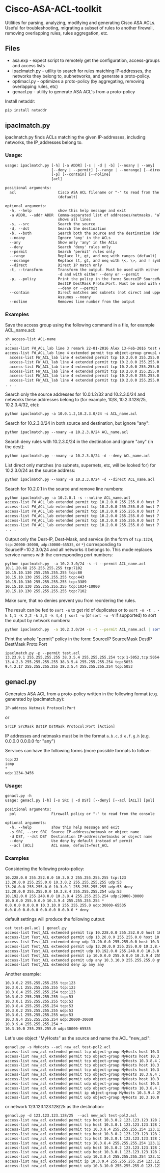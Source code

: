 # Cisco-ASA-ACL-toolkit
Utilities for parsing, analyzing, modifying and generating Cisco ASA ACLs. Useful for troubleshooting, migrating a subset of rules to another firewall, removing overlapping rules, rules aggregation, etc.

## Files

* asa.exp - expect script to remotely get the configuration, access-groups and access lists
* ipaclmatch.py - utility to search for rules matching IP-addresses, the networks they belong to, subnetworks, and generate a proto-policy.
* optimacl.py - optimizes a proto-policy (by aggregating, removing overlapping rules, etc)
* genacl.py - utility to generate ASA ACL's from a proto-policy

Install netaddr:

```sh
pip install netaddr
```
## ipaclmatch.py 

ipaclmatch.py finds ACLs matching the given IP-addresses, including networks, the IP_addresses belong to.

### Usage:

```txt
usage: ipaclmatch.py [-h] [-a ADDR] [-s | -d | -b] [--noany | --any]
                     [--deny | --permit] [--range | --norange] [--direct] [-t]
                     [-p] [--contain] [--noline]
                     [acl]

positional arguments:
  acl                   Cisco ASA ACL filename or "-" to read from the console
                        (default)

optional arguments:
  -h, --help            show this help message and exit
  -a ADDR, --addr ADDR  Comma-separated list of addresses/netmasks. "all"
                        shows all lines
  -s, --src             Search the source
  -d, --dst             Search the destination
  -b, --both            Search both the source and the destination (default)
  --noany               Ignore 'any' in the ACLs
  --any                 Show only 'any' in the ACLs
  --deny                Search 'deny' rules only
  --permit              Search 'permit' rules only
  --range               Replace lt, gt, and neq with ranges (default)
  --norange             Replace lt, gt, and neq with \<, \>, and ! symbols
  --direct              Direct IP match only
  -t, --transform       Transform the output. Must be used with either -s or
                        -d and with either --deny or --permit
  -p, --policy          Print the policy in the form: SourceIP SourceMask
                        DestIP DestMask Proto:Port. Must be used with either
                        --deny or --permit
  --contain             Direct matches and subnets (not direct and uppernets).
                        Assumes --noany
  --noline              Removes line number from the output

```

### Examples

Save the access group using the following command in a file, for example ACL_name.acl:

```txt
sh access-list ACL-name
. . .
access-list FW_ACL_lab line 3 remark 22-01-2016 Alex 13-Feb-2016 test entries
access-list FW_ACL_lab line 4 extended permit tcp object-group group1 object-group group2 object-group group3 0x18972f28 
  access-list FW_ACL_lab line 4 extended permit tcp 10.2.0.0 255.255.0.0 host 7.2.2.189 eq ldap (hitcnt=0) 0x6e3a516f 
  access-list FW_ACL_lab line 4 extended permit tcp 10.2.0.0 255.255.0.0 host 7.2.2.189 eq 10389 (hitcnt=0) 0x771e885b 
  access-list FW_ACL_lab line 4 extended permit tcp 10.2.0.0 255.255.0.0 host 7.2.2.189 eq 10391 (hitcnt=0) 0x7055a227 
  access-list FW_ACL_lab line 4 extended permit tcp 10.2.0.0 255.255.0.0 host 7.2.2.189 eq 10393 (hitcnt=0) 0x1fdbe0d8 
  access-list FW_ACL_lab line 4 extended permit tcp 10.2.0.0 255.255.0.0 host 7.2.2.189 eq 10395 (hitcnt=0) 0xbd11fc51 
  access-list FW_ACL_lab line 4 extended permit tcp 10.2.0.0 255.255.0.0 host 7.2.2.189 eq 10636 (hitcnt=0) 0xc47c2cf2 
. . .
```

Search only the source addresses for 10.0.1.2/32 and 10.2.3.0/24 and networks these addresses belong to (for example, 10/8, 10.2.3.128/25, 10.2.3.4/32, etc):

```txt
python ipaclmatch.py -a 10.0.1.2,10.2.3.0/24 -s ACL_name.acl 
```

Search for 10.2.3.0/24 in both source and destination, but ignore "any":

```txt
python ipaclmatch.py --noany -a 10.2.3.0/24 ACL_name.acl 
```

Search deny rules with 10.2.3.0/24 in the destination and ignore "any" (in the dest):

```txt
python ipaclmatch.py --noany -a 10.2.3.0/24 -d --deny ACL_name.acl
```

List direct only matches (no subnets, supernets, etc, will be looked for) for 10.2.3.0/24 as the source address:

```txt
python ipaclmatch.py --noany -a 10.2.3.0/24 -d --direct ACL_name.acl
```
Search for 10.2.0.1 in the source and remove line numbers:

```txt
python ipaclmatch.py -a 10.2.0.1 -s --noline ACL_name.acl
access-list FW_ACL_lab extended permit tcp 10.2.0.0 255.255.0.0 host 7.2.2.189 eq ldap 
access-list FW_ACL_lab extended permit tcp 10.2.0.0 255.255.0.0 host 7.2.2.189 eq 10389 
access-list FW_ACL_lab extended permit tcp 10.2.0.0 255.255.0.0 host 7.2.2.189 eq 10391 
access-list FW_ACL_lab extended permit tcp 10.2.0.0 255.255.0.0 host 7.2.2.189 eq 10393 
access-list FW_ACL_lab extended permit tcp 10.2.0.0 255.255.0.0 host 7.2.2.189 eq 10395 
access-list FW_ACL_lab extended permit tcp 10.2.0.0 255.255.0.0 host 7.2.2.189 eq 10636 
. . .
```

Output only the Dest-IP, Dest-Mask, and service (in the form of `tcp:1224`, `tcp:20000-30000`, `udp:30000-65535`, or `*`) corresponding to SourceIP=10.2.3.0/24 and all networks it belongs to. This mode replaces service names with the corresponding  port numbers:

```txt
python ipaclmatch.py  -a 10.2.3.0/24 -s -t --permit ACL_name.acl
10.1.20.68 255.255.255.255 tcp:7102
10.15.10.130 255.255.255.255 tcp:80
10.15.10.130 255.255.255.255 tcp:443
10.15.10.130 255.255.255.255 tcp:3389
10.15.10.130 255.255.255.255 tcp:1024-10000
10.15.10.130 255.255.255.255 tcp:7102

```
Make sure, that no denies prevent you from reordering the rules.

The result can be fed to `sort -u` to get rid of duplicates or to `sort -n -t . -k 1,1 -k 2,2 -k 3,3 -k 4,4 | sort -u` (or `sort -u -V` if supported) to sort the output by network numbers:

```sh
python ipaclmatch.py  -a 10.2.3.0/24 -s -t --permit ACL_name.acl | sort -n -t . -k 1,1 -k 2,2 -k 3,3 -k 4,4 | sort -u
```
Print the whole "permit" policy in the form:
SourceIP SourceMask DestIP DestMask Proto:Port
```txt
ipaclmatch.py -p --permit test.acl
13.23.9.1 255.255.255.255 38.3.5.4 255.255.255.254 tcp:1-5052,tcp:5054-65535
13.4.2.3 255.255.255.255 38.3.5.4 255.255.255.254 tcp:5053
9.4.2.17 255.255.255.255 38.3.5.4 255.255.255.254 tcp:5053
```

## genacl.py

Generates ASA ACL from a proto-policy written in the following format (e.g. generated by ipaclmatch.py):

```txt
IP-address Netmask Protocol:Port
```
or

```txt
SrcIP SrcMask DstIP DstMask Protocol:Port [Action]
```
IP addresses and netmasks must be in the format `a.b.c.d e.f.g.h` (e.g. 0.0.0.0 0.0.0.0 for "any")

Services can have the following forms (more possible formats to follow :
```txt
tcp:22
icmp
*
udp:1234-3456
```

### Usage:

```txt
genacl.py -h
usage: genacl.py [-h] [-s SRC | -d DST] [--deny] [--acl [ACL]] [pol]

positional arguments:
  pol                Firewall policy or "-" to read from the console

optional arguments:
  -h, --help         show this help message and exit
  -s SRC, --src SRC  Source IP-address/netmask or object name
  -d DST, --dst DST  Destination IP-address/netmasks or object name
  --deny             Use deny by default instead of permit
  --acl [ACL]        ACL name, default=Test_ACL
```


### Examples

Considering the following proto-policy:

```txt
10.228.0.0 255.252.0.0 10.3.0.2 255.255.255.255 tcp:123
13.20.0.0 255.255.0.0 10.3.0.2 255.255.255.255 udp:53
13.20.0.0 255.255.0.0 10.3.0.1 255.255.255.255 udp:53 deny
13.20.0.0 255.255.0.0 10.3.8.4 255.255.255.254 udp:53
10.192.0.0 255.248.0.0 10.3.8.4 255.255.255.254 udp:20000-30000
10.0.0.0 255.0.0.0 10.3.9.4 255.255.255.254 *
0.0.0.0 0.0.0.0 10.3.10.0 255.255.255.0 udp:30000-65535
0.0.0.0 0.0.0.0 0.0.0.0 0.0.0.0 * deny
```

default settings will produce the following output:

```txt
cat test-pol.acl | genacl.py
access-list Test_ACL extended permit tcp 10.228.0.0 255.252.0.0 host 10.3.0.2 eq 123
access-list Test_ACL extended permit udp 13.20.0.0 255.255.0.0 host 10.3.0.2 eq 53
access-list Test_ACL extended deny udp 13.20.0.0 255.255.0.0 host 10.3.0.1 eq 53
access-list Test_ACL extended permit udp 13.20.0.0 255.255.0.0 10.3.8.4 255.255.255.254 eq 53
access-list Test_ACL extended permit udp 10.192.0.0 255.248.0.0 10.3.8.4 255.255.255.254 range 20000 30000
access-list Test_ACL extended permit ip 10.0.0.0 255.0.0.0 10.3.9.4 255.255.255.254 
access-list Test_ACL extended permit udp any 10.3.10.0 255.255.255.0 gt 30000
access-list Test_ACL extended deny ip any any 
```

Another example:

```txt
10.3.0.2 255.255.255.255 tcp:123
10.3.0.1 255.255.255.255 tcp:123
10.3.8.4 255.255.255.254 tcp:123
10.3.0.2 255.255.255.255 tcp:53
10.3.0.1 255.255.255.255 tcp:53
10.3.8.4 255.255.255.254 tcp:53
10.3.0.2 255.255.255.255 udp:53
10.3.0.1 255.255.255.255 udp:53
10.3.8.4 255.255.255.254 udp:20000-30000
10.3.9.4 255.255.255.254 *
10.3.10.0 255.255.255.0 udp:30000-65535
```

Let's use object "MyHosts" as the source and name the ACL "new_acl":

```txt
genacl.py -s MyHosts --acl new_acl test-pol2.acl
access-list new_acl extended permit tcp object-group MyHosts host 10.3.0.2 eq 123
access-list new_acl extended permit tcp object-group MyHosts host 10.3.0.1 eq 123
access-list new_acl extended permit tcp object-group MyHosts 10.3.8.4 255.255.255.254 eq 123
access-list new_acl extended permit tcp object-group MyHosts host 10.3.0.2 eq 53
access-list new_acl extended permit tcp object-group MyHosts host 10.3.0.1 eq 53
access-list new_acl extended permit tcp object-group MyHosts 10.3.8.4 255.255.255.254 eq 53
access-list new_acl extended permit udp object-group MyHosts host 10.3.0.2 eq 53
access-list new_acl extended permit udp object-group MyHosts host 10.3.0.1 eq 53
access-list new_acl extended permit udp object-group MyHosts 10.3.8.4 255.255.255.254 range 20000 30000
access-list new_acl extended permit ip object-group MyHosts 10.3.9.4 255.255.255.254 
access-list new_acl extended permit udp object-group MyHosts 10.3.10.0 255.255.255.0 gt 30000
```

or network 123.123.123.128/25 as the destination:

```txt
genacl.py -d 123.123.123.128/25  --acl new_acl test-pol2.acl
access-list new_acl extended permit tcp host 10.3.0.2 123.123.123.128 255.255.255.128 eq 123
access-list new_acl extended permit tcp host 10.3.0.1 123.123.123.128 255.255.255.128 eq 123
access-list new_acl extended permit tcp 10.3.8.4 255.255.255.254 123.123.123.128 255.255.255.128 eq 123
access-list new_acl extended permit tcp host 10.3.0.2 123.123.123.128 255.255.255.128 eq 53
access-list new_acl extended permit tcp host 10.3.0.1 123.123.123.128 255.255.255.128 eq 53
access-list new_acl extended permit tcp 10.3.8.4 255.255.255.254 123.123.123.128 255.255.255.128 eq 53
access-list new_acl extended permit udp host 10.3.0.2 123.123.123.128 255.255.255.128 eq 53
access-list new_acl extended permit udp host 10.3.0.1 123.123.123.128 255.255.255.128 eq 53
access-list new_acl extended permit udp 10.3.8.4 255.255.255.254 123.123.123.128 255.255.255.128 range 20000 30000
access-list new_acl extended permit ip 10.3.9.4 255.255.255.254 123.123.123.128 255.255.255.128 
access-list new_acl extended permit udp 10.3.10.0 255.255.255.0 123.123.123.128 255.255.255.128 gt 30000
```
